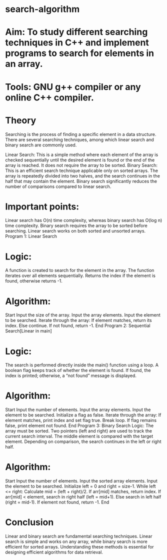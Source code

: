 # search-algorithm
# Aim: To study different searching techniques in C++ and implement programs to search for elements in an array.
# Tools: GNU g++ compiler or any online C++ compiler.

# Theory
Searching is the process of finding a specific element in a data structure. There are several searching techniques, among which linear search and binary search are commonly used.

Linear Search: This is a simple method where each element of the array is checked sequentially until the desired element is found or the end of the array is reached. It does not require the array to be sorted.
Binary Search: This is an efficient search technique applicable only on sorted arrays. The array is repeatedly divided into two halves, and the search continues in the half that may contain the element. Binary search significantly reduces the number of comparisons compared to linear search.
# Important points:

Linear search has O(n) time complexity, whereas binary search has O(log n) time complexity.
Binary search requires the array to be sorted before searching.
Linear search works on both sorted and unsorted arrays.
Program 1: Linear Search
# Logic:
A function is created to search for the element in the array. The function iterates over all elements sequentially. Returns the index if the element is found, otherwise returns -1.

# Algorithm:
Start
Input the size of the array.
Input the array elements.
Input the element to be searched.
Iterate through the array:
If element matches, return its index.
Else continue.
If not found, return -1.
End
Program 2: Sequential Search[Linear in main]
# Logic:
The search is performed directly inside the main() function using a loop. A boolean flag keeps track of whether the element is found. If found, the index is printed; otherwise, a “not found” message is displayed.

# Algorithm:
Start
Input the number of elements.
Input the array elements.
Input the element to be searched.
Initialize a flag as false.
Iterate through the array:
If element matches, print index and set flag true.
Break loop.
If flag remains false, print element not found.
End
Program 3: Binary Search
Logic:
The array must be sorted. Two pointers (left and right) are used to track the current search interval. The middle element is compared with the target element. Depending on comparison, the search continues in the left or right half.

# Algorithm:
Start
Input the number of elements.
Input the sorted array elements.
Input the element to be searched.
Initialize left = 0 and right = size-1.
While left <= right:
Calculate mid = (left + right)/2.
If arr[mid] matches, return index.
If arr[mid] < element, search in right half (left = mid+1).
Else search in left half (right = mid-1).
If element not found, return -1.
End
# Conclusion
Linear and binary search are fundamental searching techniques. Linear search is simple and works on any array, while binary search is more efficient for sorted arrays. Understanding these methods is essential for designing efficient algorithms for data retrieval.
